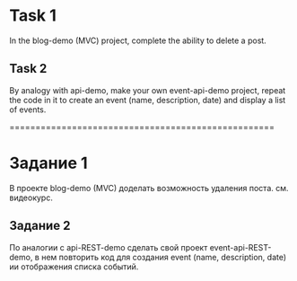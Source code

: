 # Task 1
In the blog-demo (MVC) project, complete the ability to delete a post.

## Task 2
By analogy with api-demo, make your own event-api-demo project,
repeat the code in it to create an event (name, description, date) and display a list of events.

===================================================

# Задание 1
В проекте blog-demo (MVC) доделать возможность удаления поста.
см. видеокурс.

## Задание 2
По аналогии с api-REST-demo сделать свой проект event-api-REST-demo,
в нем повторить код для создания event (name, description, date) ии отображения списка событий.

